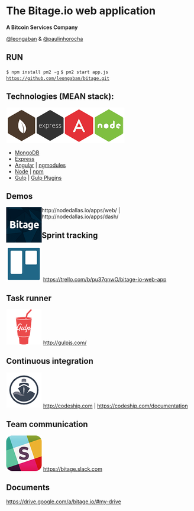 The Bitage.io web application
================
<strong>A Bitcoin Services Company</strong>

<a href="https://twitter.com/leongaban">@leongaban</a> & <a href="https://twitter.com/paulinhorocha">@paulinhorocha</a>

RUN
------
<code>$ npm install pm2 -g</code>
<code>$ pm2 start app.js</code>
<code>https://github.com/leongaban/bitage.git</code>

Technologies (MEAN stack):
------
![MEAN stack](https://raw.githubusercontent.com/leongaban/bitage/master/github_only/mean.png)

* <a href="http://docs.mongodb.org/manual/">MongoDB</a>
* <a href="http://expressjs.com/">Express</a>
* <a href="https://docs.angularjs.org/guide">Angular</a> | <a href="http://ngmodules.org/">ngmodules</a>
* <a href="http://nodejs.org/api/">Node</a> | <a href="https://www.npmjs.com/">npm</a>
* <a href="http://gulpjs.com">Gulp</a> | <a href="http://gratimax.net/search-gulp-plugins/">Gulp Plugins</a>

Demos
------
<img style="float: left" src="https://raw.githubusercontent.com/leongaban/bitage/master/github_only/bitage.png">
<p>http://nodedallas.io/apps/web/ | http://nodedallas.io/apps/dash/</p>

Sprint tracking
------
![Trello](https://raw.githubusercontent.com/leongaban/bitage/master/github_only/trello.png)
<span>https://trello.com/b/pu37qnwO/bitage-io-web-app</span>

Task runner
------
![Trello](https://raw.githubusercontent.com/leongaban/bitage/master/github_only/gulp.png)
http://gulpjs.com/

Continuous integration
------
![Trello](https://raw.githubusercontent.com/leongaban/bitage/master/github_only/codeship.png)
http://codeship.com | https://codeship.com/documentation

Team communication
------
![Trello](https://raw.githubusercontent.com/leongaban/bitage/master/github_only/slack.png)
https://bitage.slack.com

Documents
------
https://drive.google.com/a/bitage.io/#my-drive
